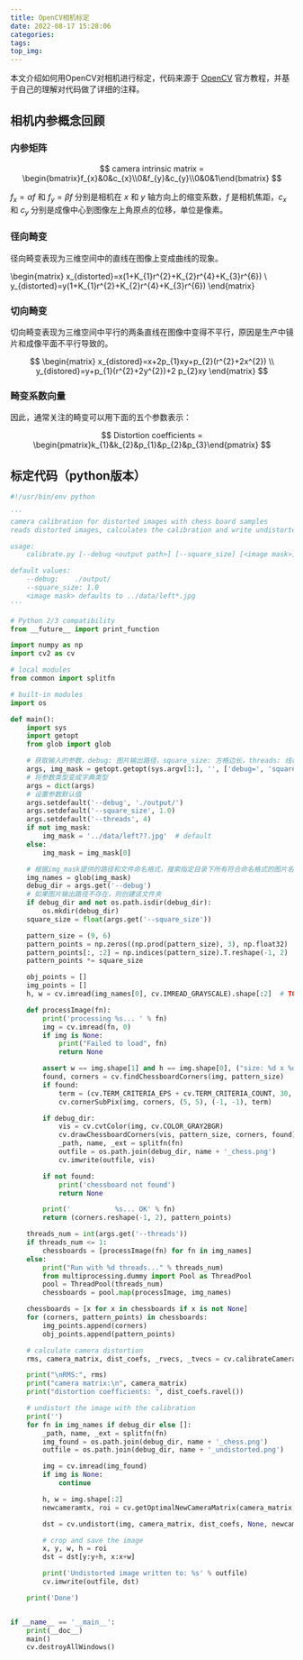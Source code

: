 ```yaml
---
title: OpenCV相机标定
date: 2022-08-17 15:28:06
categories:
tags:
top_img:
---
```


本文介绍如何用OpenCV对相机进行标定，代码来源于 [OpenCV](https://docs.opencv.org/3.4/dc/dbb/tutorial_py_calibration.html) 官方教程，并基于自己的理解对代码做了详细的注释。

## 相机内参概念回顾

### 内参矩阵
$$
camera intrinsic matrix =  \begin{bmatrix}f_{x}&0&c_{x}\\0&f_{y}&c_{y}\\0&0&1\end{bmatrix} 
$$

$f_{x} = \alpha f$ 和 $f_{y} = \beta f$ 分别是相机在 $x$ 和 $y$ 轴方向上的缩变系数，$f$ 是相机焦距，$c_{x}$ 和 $c_{y}$ 分别是成像中心到图像左上角原点的位移，单位是像素。

### 径向畸变
径向畸变表现为三维空间中的直线在图像上变成曲线的现象。

$$
$$
\begin{matrix}
x_{distorted}=x(1+K_{1}r^{2}+K_{2}r^{4}+K_{3}r^{6}) \\
y_{distorted}=y(1+K_{1}r^{2}+K_{2}r^{4}+K_{3}r^{6})
\end{matrix}
$$
$$

### 切向畸变
切向畸变表现为三维空间中平行的两条直线在图像中变得不平行，原因是生产中镜片和成像平面不平行导致的。

$$
\begin{matrix}
x_{distored}=x+2p_{1}xy+p_{2}(r^{2}+2x^{2}) \\
y_{distored}=y+p_{1}(r^{2}+2y^{2})+2 p_{2}xy
\end{matrix}
$$

### 畸变系数向量
因此，通常关注的畸变可以用下面的五个参数表示：

$$
Distortion coefficients =  \begin{pmatrix}k_{1}&k_{2}&p_{1}&p_{2}&p_{3}\end{pmatrix} 
$$

## 标定代码（python版本）

```python
#!/usr/bin/env python

'''
camera calibration for distorted images with chess board samples
reads distorted images, calculates the calibration and write undistorted images

usage:
    calibrate.py [--debug <output path>] [--square_size] [<image mask>]

default values:
    --debug:    ./output/
    --square_size: 1.0
    <image mask> defaults to ../data/left*.jpg
'''

# Python 2/3 compatibility
from __future__ import print_function

import numpy as np
import cv2 as cv

# local modules
from common import splitfn

# built-in modules
import os

def main():
    import sys
    import getopt
    from glob import glob

    # 获取输入的参数，debug: 图片输出路径，square_size: 方格边长，threads: 线程数，image_mask: 标定图片路径和命名格式
    args, img_mask = getopt.getopt(sys.argv[1:], '', ['debug=', 'square_size=', 'threads='])
    # 将参数类型变成字典类型
    args = dict(args)
    # 设置参数默认值
    args.setdefault('--debug', './output/')
    args.setdefault('--square_size', 1.0)
    args.setdefault('--threads', 4)
    if not img_mask:
        img_mask = '../data/left??.jpg'  # default
    else:
        img_mask = img_mask[0]

    # 根据img_mask提供的路径和文件命名格式，搜索指定目录下所有符合命名格式的图片名称
    img_names = glob(img_mask)
    debug_dir = args.get('--debug')
    # 如果图片输出路径不存在，则创建该文件夹
    if debug_dir and not os.path.isdir(debug_dir):
        os.mkdir(debug_dir)
    square_size = float(args.get('--square_size'))

    pattern_size = (9, 6)
    pattern_points = np.zeros((np.prod(pattern_size), 3), np.float32)
    pattern_points[:, :2] = np.indices(pattern_size).T.reshape(-1, 2)
    pattern_points *= square_size

    obj_points = []
    img_points = []
    h, w = cv.imread(img_names[0], cv.IMREAD_GRAYSCALE).shape[:2]  # TODO: use imquery call to retrieve results

    def processImage(fn):
        print('processing %s... ' % fn)
        img = cv.imread(fn, 0)
        if img is None:
            print("Failed to load", fn)
            return None

        assert w == img.shape[1] and h == img.shape[0], ("size: %d x %d ... " % (img.shape[1], img.shape[0]))
        found, corners = cv.findChessboardCorners(img, pattern_size)
        if found:
            term = (cv.TERM_CRITERIA_EPS + cv.TERM_CRITERIA_COUNT, 30, 0.1)
            cv.cornerSubPix(img, corners, (5, 5), (-1, -1), term)

        if debug_dir:
            vis = cv.cvtColor(img, cv.COLOR_GRAY2BGR)
            cv.drawChessboardCorners(vis, pattern_size, corners, found)
            _path, name, _ext = splitfn(fn)
            outfile = os.path.join(debug_dir, name + '_chess.png')
            cv.imwrite(outfile, vis)

        if not found:
            print('chessboard not found')
            return None

        print('           %s... OK' % fn)
        return (corners.reshape(-1, 2), pattern_points)

    threads_num = int(args.get('--threads'))
    if threads_num <= 1:
        chessboards = [processImage(fn) for fn in img_names]
    else:
        print("Run with %d threads..." % threads_num)
        from multiprocessing.dummy import Pool as ThreadPool
        pool = ThreadPool(threads_num)
        chessboards = pool.map(processImage, img_names)

    chessboards = [x for x in chessboards if x is not None]
    for (corners, pattern_points) in chessboards:
        img_points.append(corners)
        obj_points.append(pattern_points)

    # calculate camera distortion
    rms, camera_matrix, dist_coefs, _rvecs, _tvecs = cv.calibrateCamera(obj_points, img_points, (w, h), None, None)

    print("\nRMS:", rms)
    print("camera matrix:\n", camera_matrix)
    print("distortion coefficients: ", dist_coefs.ravel())

    # undistort the image with the calibration
    print('')
    for fn in img_names if debug_dir else []:
        _path, name, _ext = splitfn(fn)
        img_found = os.path.join(debug_dir, name + '_chess.png')
        outfile = os.path.join(debug_dir, name + '_undistorted.png')

        img = cv.imread(img_found)
        if img is None:
            continue

        h, w = img.shape[:2]
        newcameramtx, roi = cv.getOptimalNewCameraMatrix(camera_matrix, dist_coefs, (w, h), 1, (w, h))

        dst = cv.undistort(img, camera_matrix, dist_coefs, None, newcameramtx)

        # crop and save the image
        x, y, w, h = roi
        dst = dst[y:y+h, x:x+w]

        print('Undistorted image written to: %s' % outfile)
        cv.imwrite(outfile, dst)

    print('Done')


if __name__ == '__main__':
    print(__doc__)
    main()
    cv.destroyAllWindows()



```